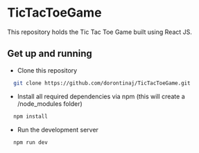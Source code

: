 # TicTacToeGame

This repository holds the Tic Tac Toe Game built using React JS.

## Get up and running

* Clone this repository
```bash
  git clone https://github.com/dorontinaj/TicTacToeGame.git
```

* Install all required dependencies via npm (this will create a /node_modules folder)
```bash
  npm install
```
 * Run the development server
```bash
  npm run dev
```
